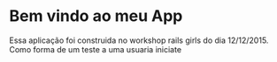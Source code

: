  # Bem vindo ao meu App

 Essa aplicação foi construida no workshop rails girls do dia 12/12/2015.
 Como forma de um teste a uma usuaria iniciate 
 
